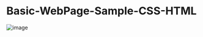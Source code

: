 # Basic-WebPage-Sample-CSS-HTML

![image](https://user-images.githubusercontent.com/85889196/175547201-3272cf93-248f-47ab-8f20-bf2ab819f1b5.png)

